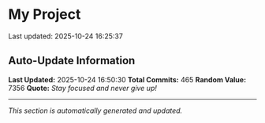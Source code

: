 # My Project


Last updated: 2025-10-24 16:25:37
























































































































































































































































































































































































































































































































































































































































































































































































































































































## Auto-Update Information

**Last Updated:** 2025-10-24 16:50:30
**Total Commits:** 465
**Random Value:** 7356
**Quote:** _Stay focused and never give up!_

---
_This section is automatically generated and updated._